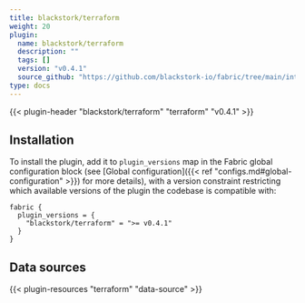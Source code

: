 ```yaml
---
title: blackstork/terraform
weight: 20
plugin:
  name: blackstork/terraform
  description: ""
  tags: []
  version: "v0.4.1"
  source_github: "https://github.com/blackstork-io/fabric/tree/main/internal/terraform/"
type: docs
---
```


{{< plugin-header "blackstork/terraform" "terraform" "v0.4.1" >}}

## Installation

To install the plugin, add it to `plugin_versions` map in the Fabric global configuration block (see [Global configuration]({{< ref "configs.md#global-configuration" >}}) for more details), with a version constraint restricting which available versions of the plugin the codebase is compatible with:

```hcl
fabric {
  plugin_versions = {
    "blackstork/terraform" = ">= v0.4.1"
  }
}
```


## Data sources

{{< plugin-resources "terraform" "data-source" >}}
